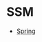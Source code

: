 <!--#region
@author 吴钦飞
@email wuqinfei@qq.com
@create date 2025-07-09 21:21:12
@modify date 2025-07-22 22:22:41
@desc [description]
#endregion-->

# SSM

* [Spring](./01.ssm-spring.md)